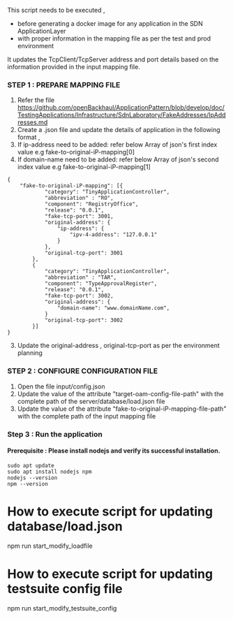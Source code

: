 
This script needs to be executed , 
   - before generating a docker image for any application in the SDN ApplicationLayer
   - with proper information in the mapping file as per the test and prod environment

It updates the TcpClient/TcpServer address and port details based on the information provided in the input mapping file.

### STEP 1 : PREPARE MAPPING FILE

1. Refer the file https://github.com/openBackhaul/ApplicationPattern/blob/develop/doc/TestingApplications/Infrastructure/SdnLaboratory/FakeAddresses/IpAddresses.md
2. Create a .json file and update the details of application in the following format , 
3. If ip-address need to be added: refer below Array of json's first index value e.g fake-to-original-iP-mapping[0]
4. If domain-name need to be added: refer below Array of json's second index value e.g fake-to-original-iP-mapping[1]
```
{
    "fake-to-original-iP-mapping": [{
            "category": "TinyApplicationController",
            "abbreviation" : "RO",
            "component": "RegistryOffice",
            "release": "0.0.1",
            "fake-tcp-port": 3001,
            "original-address": {
                "ip-address": {
                    "ipv-4-address": "127.0.0.1"
                }
            },
            "original-tcp-port": 3001
        },
        {
            "category": "TinyApplicationController",
            "abbreviation" : "TAR",
            "component": "TypeApprovalRegister",
            "release": "0.0.1",
            "fake-tcp-port": 3002,
            "original-address": {
                "domain-name": "www.domainName.com",
            }
            "original-tcp-port": 3002
        }]
}

```
3. Update the original-address , original-tcp-port as per the environment planning

### STEP 2 : CONFIGURE CONFIGURATION FILE
1. Open the file input/config.json
2. Update the value of the attribute "target-oam-config-file-path" with the complete path of the server/database/load.json file
3. Update the value of the attribute "fake-to-original-iP-mapping-file-path" with the complete path of the input mapping file

### Step 3 : Run the application
#### Prerequisite : Please install nodejs and verify its successful installation.
```
sudo apt update
sudo apt install nodejs npm
nodejs --version
npm --version
```
# How to execute script for updating database/load.json
npm run start_modify_loadfile

# How to execute script for updating testsuite config file
npm run start_modify_testsuite_config



